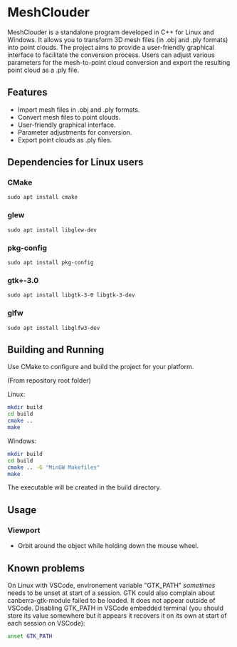 # MeshClouder

MeshClouder is a standalone program developed in C++ for Linux and Windows. It allows you to transform 3D mesh files (in .obj and .ply formats) into point clouds. The project aims to provide a user-friendly graphical interface to facilitate the conversion process. Users can adjust various parameters for the mesh-to-point cloud conversion and export the resulting point cloud as a .ply file.

## Features

- Import mesh files in .obj and .ply formats.
- Convert mesh files to point clouds.
- User-friendly graphical interface.
- Parameter adjustments for conversion.
- Export point clouds as .ply files.

## Dependencies for Linux users

### CMake

`sudo apt install cmake`

### glew

`sudo apt install libglew-dev`

### pkg-config

`sudo apt install pkg-config`

### gtk+-3.0

`sudo apt install libgtk-3-0 libgtk-3-dev`

### glfw

`sudo apt install libglfw3-dev`

## Building and Running

Use CMake to configure and build the project for your platform.

(From repository root folder)

Linux:

```bash
mkdir build
cd build
cmake ..
make
```

Windows:

```bash
mkdir build
cd build
cmake .. -G "MinGW Makefiles"
make
```

The executable will be created in the build directory.

## Usage

### Viewport

- Orbit around the object while holding down the mouse wheel.

## Known problems

On Linux with VSCode, environement variable "GTK_PATH" *sometimes* needs to be unset at start of a session. GTK could also complain about canberra-gtk-module failed to be loaded. It does not appear outside of VSCode.
Disabling GTK_PATH in VSCode embedded terminal (you should store its value somewhere but it appears it recovers it on its own at start of each session on VSCode):

```bash
unset GTK_PATH
```
